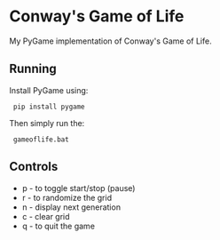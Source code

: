 Conway's Game of Life
=====================

My PyGame implementation of Conway's Game of Life.

Running
-------
Install PyGame using:

```` pip install pygame```` 

Then simply run the:

```` gameoflife.bat```` 

Controls
--------

- p - to toggle start/stop (pause)
- r - to randomize the grid
- n - display next generation
- c - clear grid
- q - to quit the game 





